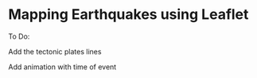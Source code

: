 # Mapping Earthquakes using Leaflet

To Do: 

Add the tectonic plates lines

Add animation with time of event
